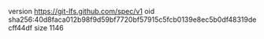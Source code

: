 version https://git-lfs.github.com/spec/v1
oid sha256:40d8faca012b98f9d59bf7720bf57915c5fcb0139e8ec5b0df48319decff44df
size 1146
